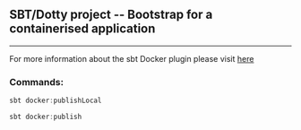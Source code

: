 ## SBT/Dotty project -- Bootstrap for a containerised application

---

For more information about the sbt Docker plugin please visit [here](https://www.scala-sbt.org/sbt-native-packager/formats/docker.html)

### Commands:
```sbt
sbt docker:publishLocal
```

```sbt
sbt docker:publish
```

